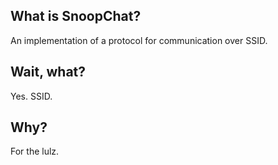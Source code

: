 ## What is SnoopChat?
An implementation of a protocol for communication over SSID.
## Wait, what?
Yes. SSID.
## Why?
For the lulz.
